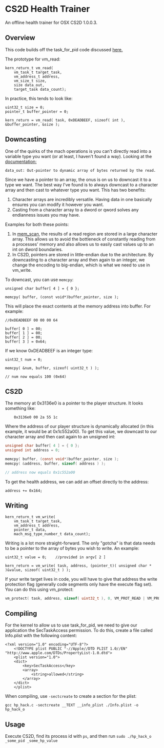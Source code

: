 # CS2D Health Trainer
An offline health trainer for OSX CS2D 1.0.0.3.

## Overview
This code builds off the task_for_pid code discussed [here.](https://github.com/attilathedud/macos_task_for_pid)

The prototype for vm_read:
```
kern_return_t vm_read( 
    vm_task_t target_task,
    vm_address_t address,
    vm_size_t size,
    size data_out,
    target_task data_count);
```

In practice, this tends to look like:
```
uint32_t size = 0;
pointer_t buffer_pointer = 0;

kern_return = vm_read( task, 0xDEADBEEF, sizeof( int ), &buffer_pointer, &size );
```

## Downcasting
One of the quirks of the mach operations is you can't directly read into a variable type you want (or at least, I haven't found a way). Looking at the [documentation:](http://web.mit.edu/darwin/src/modules/xnu/osfmk/man/vm_read.html)
```
data_out: Out-pointer to dynamic array of bytes returned by the read.
```

Since we have a pointer to an array, the onus is on us to downcast it to a type we want. The best way I've found is to always downcast to a character array and then cast to whatever type you want. This has two benefits:
1. Character arrays are incredibly versatile. Having data in one basically ensures you can modify it however you want.
2. Casting from a character array to a dword or qword solves any endianness issues you may have.

Examples for both these points:
1. In [mem_scan](https://github.com/attilathedud/mem_scan/blob/504af7f09d939f5a3b79b53476f2e0d9015f6a3d/mem_scan/src/mem_functions.c#L81), the results of a read region are stored in a large character array. This allows us to avoid the bottleneck of constantly reading from a processes' memory and also allows us to easily cast values up to an int on dword boundaries. 
2. In CS2D, pointers are stored in little-endian due to the architecture. By downcasting to a character array and then again to an integer, we change the encoding to big-endian, which is what we need to use in vm_write.

To downcast, you can use `memcpy`:
```
unsigned char buffer[ 4 ] = { 0 };
    
memcpy( buffer, (const void*)buffer_pointer, size );
```

This will place the exact contents at the memory address into buffer. For example:
```
//0xDEADBEEF 00 00 00 64

buffer[ 0 ] = 00;
buffer[ 1 ] = 00;
buffer[ 2 ] = 00;
buffer[ 3 ] = 0x64;
```

If we know 0xDEADBEEF is an integer type:
```
uint32_t num = 0;

memcpy( &num, buffer, sizeof( uint32_t ) );

// num now equals 100 (0x64)
```

## CS2D
The memory at 0x3136e0 is a pointer to the player structure. It looks something like:
```
    0x3136e0 00 2a 55 1c
```

Where the address of our player structure is dynamically allocated (in this example, it would be at 0x1c552a00). To get this value, we downcast to our character array and then cast again to an unsigned int:
```c
unsigned char buffer[ 4 ] = { 0 };
unsigned int address = 0;

memcpy( buffer, (const void*)buffer_pointer, size );
memcpy( &address, buffer, sizeof( address ) );

// address now equals 0x1c552a00
```

To get the health address, we can add an offset directly to the address:
```
address += 0x164;
```

## Writing
```
kern_return_t vm_write(
    vm_task_t target_task,
    vm_address_t address,
    pointer_t data,
    mach_msg_type_number_t data_count);
```

Writing is a lot more straight-forward. The only "gotcha" is that data needs to be a pointer to the array of bytes you wish to write. An example:
```
uint32_t value = 0;    //provided in argv[ 2 ]

kern_return = vm_write( task, address, (pointer_t)( unsigned char * )&value, sizeof( uint32_t ) );
```

If your write target lives in code, you will have to give that address the write protection flag (generally code segments only have the execute flag set). You can do this using vm_protect:
```c
vm_protect( task, address, sizeof( uint32_t ), 0, VM_PROT_READ | VM_PROT_WRITE | VM_PROT_EXECUTE );
```

## Compiling
For the kernel to allow us to use task_for_pid, we need to give our application the SecTaskAccess permission. To do this, create a file called Info.plist with the following content:
```
<?xml version="1.0" encoding="UTF-8"?>  
    <!DOCTYPE plist PUBLIC "-//Apple//DTD PLIST 1.0//EN" "http://www.apple.com/DTDs/PropertyList-1.0.dtd">  
    <plist version="1.0">  
    <dict>  
        <key>SecTaskAccess</key>
        <array>
            <string>allowed</string>
        </array>
    </dict>  
    </plist>  
```

When compiling, use `-sectcreate` to create a section for the plist: 
```
gcc hp_hack.c -sectcreate __TEXT __info_plist ./Info.plist -o hp_hack_o  
```

## Usage
Execute CS2D, find its process id with `ps`, and then run `sudo ./hp_hack_o _some_pid _some_hp_value`
